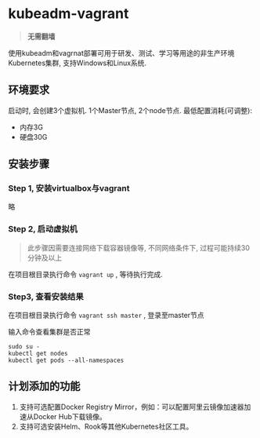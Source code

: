# kubeadm-vagrant

> **无需翻墙**

使用kubeadm和vagrnat部署可用于研发、测试、学习等用途的非生产环境Kubernetes集群, 支持Windows和Linux系统.

## 环境要求

启动时, 会创建3个虚拟机. 1个Master节点, 2个node节点. 最低配置消耗(可调整):

* 内存3G
* 硬盘30G

## 安装步骤

### Step 1, 安装virtualbox与vagrant

略

### Step 2, 启动虚拟机

>此步骤因需要连接网络下载容器镜像等, 不同网络条件下, 过程可能持续30分钟及以上

在项目根目录执行命令 `vagrant up` , 等待执行完成.

### Step3, 查看安装结果

在项目根目录执行命令 `vagrant ssh master` , 登录至master节点

输入命令查看集群是否正常

```
sudo su -
kubectl get nodes
kubectl get pods --all-namespaces
```

## 计划添加的功能

1. 支持可选配置Docker Registry Mirror，例如：可以配置阿里云镜像加速器加速从Docker Hub下载镜像。
2. 支持可选安装Helm、Rook等其他Kubernetes社区工具。
